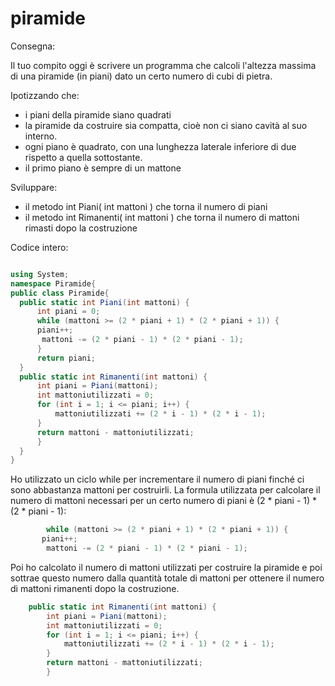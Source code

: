 # piramide

Consegna:


Il tuo compito oggi è scrivere un programma che calcoli l'altezza massima di una piramide (in piani) dato un certo numero di cubi di pietra.

Ipotizzando che:
- i piani della piramide siano quadrati
- la piramide da costruire sia compatta, cioè non ci siano cavità al suo interno. 
- ogni piano è quadrato, con una lunghezza laterale inferiore di due rispetto a quella sottostante.
- il primo piano è sempre di un mattone

Sviluppare:
- il metodo int Piani( int mattoni ) che torna il numero di piani
- il metodo int Rimanenti( int mattoni ) che torna il numero di mattoni rimasti dopo la costruzione

 Codice intero:
  ```C#
  
  using System;
namespace Piramide{
public class Piramide{
    public static int Piani(int mattoni) {
        int piani = 0;
        while (mattoni >= (2 * piani + 1) * (2 * piani + 1)) {
        piani++;
         mattoni -= (2 * piani - 1) * (2 * piani - 1);
        }
        return piani;
    }
    public static int Rimanenti(int mattoni) {
        int piani = Piani(mattoni);
        int mattoniutilizzati = 0;
        for (int i = 1; i <= piani; i++) {
            mattoniutilizzati += (2 * i - 1) * (2 * i - 1);
        }
        return mattoni - mattoniutilizzati;
        }
    }
}
   ```


 Ho utilizzato un ciclo while per incrementare il numero di piani finché ci sono abbastanza mattoni per costruirli.
 La formula utilizzata per calcolare il numero di mattoni necessari per un certo numero di piani è (2 * piani - 1) * (2 * piani - 1):
 ```C#
         while (mattoni >= (2 * piani + 1) * (2 * piani + 1)) {
        piani++;
         mattoni -= (2 * piani - 1) * (2 * piani - 1);
 ```


Poi ho calcolato il numero di mattoni utilizzati per costruire la piramide e poi sottrae questo numero dalla quantità totale di mattoni per ottenere il numero di mattoni rimanenti dopo la costruzione.

```C#
    public static int Rimanenti(int mattoni) {
        int piani = Piani(mattoni);
        int mattoniutilizzati = 0;
        for (int i = 1; i <= piani; i++) {
            mattoniutilizzati += (2 * i - 1) * (2 * i - 1);
        }
        return mattoni - mattoniutilizzati;
        }
 ```


